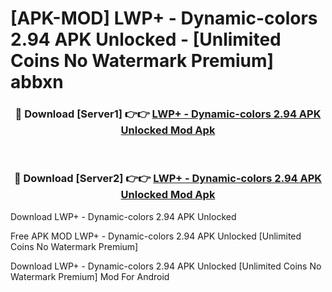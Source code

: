 # [APK-MOD] LWP+ - Dynamic-colors 2.94 APK Unlocked - [Unlimited Coins No Watermark Premium] abbxn



<div align="center">
<h3>🔴 Download [Server1] 👉👉 <a href="https://momento.my/?title=LWP+_-_Dynamic-colors_2.94_APK_Unlocked">LWP+ - Dynamic-colors 2.94 APK Unlocked Mod Apk</a></h3><br>

<h3>🔴 Download [Server2] 👉👉 <a href="https://momento.my/?title=LWP+_-_Dynamic-colors_2.94_APK_Unlocked">LWP+ - Dynamic-colors 2.94 APK Unlocked Mod Apk</a></h3>
</div>



Download LWP+ - Dynamic-colors 2.94 APK Unlocked 

Free APK MOD LWP+ - Dynamic-colors 2.94 APK Unlocked [Unlimited Coins No Watermark Premium]

Download LWP+ - Dynamic-colors 2.94 APK Unlocked [Unlimited Coins No Watermark Premium] Mod For Android
